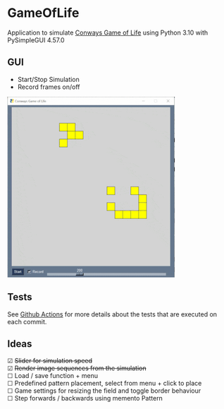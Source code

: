 # GameOfLife

Application to simulate [Conways Game of Life](https://en.wikipedia.org/wiki/Conway%27s_Game_of_Life) using Python 3.10 with PySimpleGUI 4.57.0


## GUI
* Start/Stop Simulation
* Record frames on/off

![](documentation/capture.gif)

## Tests

See [Github Actions](https://github.com/to5ta/GameOfLife/actions/workflows/main.yml) for more details about the tests that are executed on each commit.

## Ideas

&#x2611; ~~Slider for simulation speed~~  
&#x2611; ~~Render image sequences from the simulation~~  
&#x2610; Load / save function + menu  
&#x2610; Predefined pattern placement, select from menu + click to place  
&#x2610; Game settings for resizing the field and toggle border behaviour  
&#x2610; Step forwards / backwards using memento Pattern   